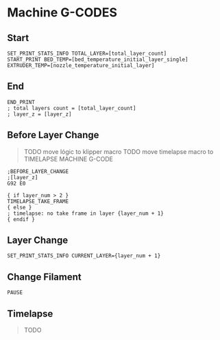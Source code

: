 # Machine G-CODES

## Start

```gcode
SET_PRINT_STATS_INFO TOTAL_LAYER=[total_layer_count]
START_PRINT BED_TEMP=[bed_temperature_initial_layer_single] EXTRUDER_TEMP=[nozzle_temperature_initial_layer]
```

## End

```gcode
END_PRINT
; total layers count = [total_layer_count]
; layer_z = [layer_z]
```

## Before Layer Change

> TODO move lógic to klipper macro
> TODO move timelapse macro to TIMELAPSE MACHINE G-CODE

```gcode
;BEFORE_LAYER_CHANGE
;[layer_z]
G92 E0

{ if layer_num > 2 }
TIMELAPSE_TAKE_FRAME
{ else }
; timelapse: no take frame in layer {layer_num + 1}
{ endif }
```

## Layer Change

```gcode
SET_PRINT_STATS_INFO CURRENT_LAYER={layer_num + 1}
```

## Change Filament

```gcode
PAUSE
```

## Timelapse

> TODO
